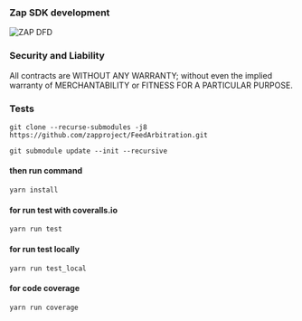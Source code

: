 ### Zap SDK development 

![ZAP DFD](https://github.com/zapproject/FeedArbitration/blob/master/dataflow.png)

### Security and Liability

All contracts are WITHOUT ANY WARRANTY; without even the implied warranty of MERCHANTABILITY or FITNESS FOR A PARTICULAR PURPOSE.

### Tests
    git clone --recurse-submodules -j8 https://github.com/zapproject/FeedArbitration.git

    git submodule update --init --recursive


  #### then run command
    yarn install


  #### for run test with coveralls.io
    yarn run test

  #### for run test locally
    yarn run test_local

  #### for code coverage
    yarn run coverage
